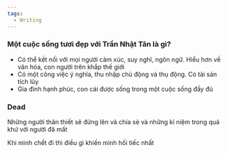```yaml
---
tags:
  - Writing
---
```

### Một cuộc sống tươi đẹp với Trần Nhật Tân là gì?

- Có thể kết nối với mọi người cảm xúc, suy nghĩ, ngôn ngữ. Hiểu hơn về văn hóa, con người trên khắp thế giới
- Có một công việc ý nghĩa, thu nhập chủ động và thụ động. Có tài sản tích lũy
- Gia đình hạnh phúc, con cái được sống trong một cuộc sống đầy đủ

### Dead

Những người thân thiết sẽ đứng lên và chia sẻ và những kỉ niệm trong quá khứ với người đã mất

Khi mình chết đi thì điều gì khiến mình hối tiếc nhất